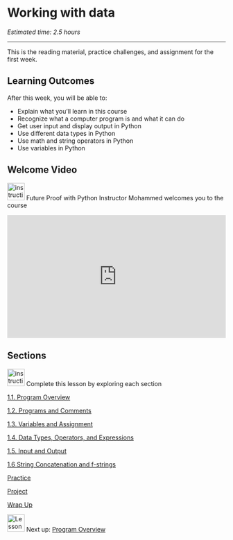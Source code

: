 # Working with data

_Estimated time: 2.5 hours_

---

This is the reading material, practice challenges, and assignment for the first week.

## **Learning Outcomes**

After this week, you will be able to:

- Explain what you’ll learn in this course
- Recognize what a computer program is and what it can do
- Get user input and display output in Python
- Use different data types in Python
- Use math and string operators in Python
- Use variables in Python

## Welcome Video

<aside>

<img src="/future-proof-with-python/instruction.png" alt="instruction.png" width="40px" /> Future Proof with Python Instructor Mohammed welcomes you to the course

</aside>

<div style="position: relative; padding-bottom: 56.25%; height: 0;"><iframe src="https://www.youtube.com/embed/OxsDwTYt40s" title="YouTube video player" frameborder="0" allow="accelerometer; autoplay; clipboard-write; encrypted-media; gyroscope; picture-in-picture" allowfullscreen style="position: absolute; top: 0; left: 0; width: 100%; height: 100%;"></iframe></div>

## Sections

<aside>

<img src="/future-proof-with-python/instruction.png" alt="instruction.png" width="40px" /> Complete this lesson by exploring each section

</aside>

[1.1. Program Overview](/future-proof-with-python/working-with-data/program-overview.md)

[1.2. Programs and Comments](/future-proof-with-python/working-with-data/programs-and-comments.md)

[1.3. Variables and Assignment](/future-proof-with-python/working-with-data/variables-and-assignment.md)

[1.4. Data Types, Operators, and Expressions](/future-proof-with-python/working-with-data/data-types-operators-and-expressions.md)

[1.5. Input and Output](/future-proof-with-python/working-with-data/input-and-output.md)

[1.6 String Concatenation and f-strings](/future-proof-with-python/working-with-data/string-concatenation-and-f-strings.md)

[Practice](/future-proof-with-python/working-with-data/practice.md)

[Project](/future-proof-with-python/working-with-data/project.md)

[Wrap Up](/future-proof-with-python/working-with-data/wrap-up.md)

<aside>

<img src="/future-proof-with-python/learning-with-kibo/man-in-hike.png" alt="Lesson%200%20Learning%20With%20Kibo%2032002756da8b4ed2a610df0347af2a08/man-in-hike.png" width="40px" /> Next up: [Program Overview](/future-proof-with-python/working-with-data/program-overview.md)

</aside>
